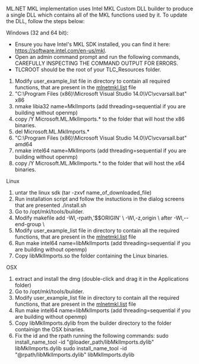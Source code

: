 ML.NET MKL implementation uses Intel MKL Custom DLL builder to produce a single DLL which contains all of the MKL functions used by it.
To update the DLL, follow the steps below:

Windows (32 and 64 bit):
- Ensure you have Intel's MKL SDK installed, you can find it here: https://software.intel.com/en-us/mkl.
- Open an admin command prompt and run the following commands, CAREFULLY INSPECTING THE COMMAND OUTPUT FOR ERRORS.
- TLCROOT should be the root of your TLC_Resources folder.

1. Modify user_example_list file in directory to contain all required functions, that are present in the [mlnetmkl.list](mlnetmkl.list) file
2. "C:\Program Files (x86)\Microsoft Visual Studio 14.0\VC\vcvarsall.bat" x86
3. nmake libia32 name=MklImports  (add threading=sequential if you are building without openmp)
4. copy /Y Microsoft.ML.MklImports.* to the folder that will host the x86 binaries. 
5. del Microsoft.ML.MklImports.*
6. "C:\Program Files (x86)\Microsoft Visual Studio 14.0\VC\vcvarsall.bat" amd64
7. nmake intel64 name=MklImports (add threading=sequential if you are building without openmp)
8. copy /Y Microsoft.ML.MklImports.* to the folder that will host the x64 binaries.

Linux
1. untar the linux sdk (tar -zxvf name_of_downloaded_file)
2. Run installation script and follow the instuctions in the dialog screens that are presented ./install.sh
3. Go to /opt/mkl/tools/builder.
4. Modify makefile add -Wl,-rpath,'$$ORIGIN' \ -Wl,-z,origin \  after -Wl,--end-group \
5. Modify user_example_list file in directory to contain all the required functions, that are present in the [mlnetmkl.list](mlnetmkl.list) file
6. Run make intel64 name=libMklImports (add threading=sequential if you are building without openmp)
7. Copy libMklImports.so the folder containing the Linux binaries.

OSX
1. extract and install the dmg (double-click and drag it in the Applications folder)
3. Go to /opt/mkl/tools/builder.
4. Modify user_example_list file in directory to contain all the required functions, that are present in the [mlnetmkl.list](mlnetmkl.list) file
5. Run make intel64 name=libMklImports (add threading=sequential if you are building without openmp)
6. Copy libMklImports.dylib from the builder directory to the folder containign the OSX binaries.
8. Fix the id and the rpath running the following commands:
   sudo install_name_tool -id "@loader_path/libMklImports.dylib" libMklImports.dylib 
   sudo install_name_tool -id "@rpath/libMklImports.dylib" libMklImports.dylib